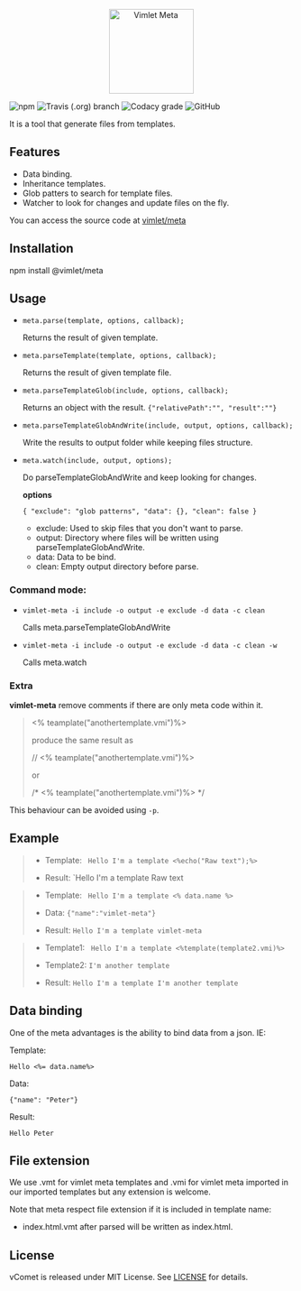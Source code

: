 <p align='center'>
<img src='https://vimlet.com/resources/img/Meta-txt.png' title='Vimlet Meta' alt='Vimlet Meta' height="150">
</p>


![npm](https://img.shields.io/npm/v/@vimlet/meta.svg)
![Travis (.org) branch](https://img.shields.io/travis/vimlet/vimlet-meta/master.svg)
![Codacy grade](https://img.shields.io/codacy/grade/d7569552acb2411882cbd07db4b6e092.svg)
![GitHub](https://img.shields.io/github/license/vimlet/vimlet-meta.svg)

It is a tool that generate files from templates.

## Features

* Data binding.
* Inheritance templates.
* Glob patters to search for template files.
* Watcher to look for changes and update files on the fly.


You can access the source code at [vimlet/meta](https://github.com/vimlet/vimlet-meta)

## Installation

npm install @vimlet/meta

## Usage

* `meta.parse(template, options, callback);`

    Returns the result of given template.

* `meta.parseTemplate(template, options, callback);`

    Returns the result of given template file.

* `meta.parseTemplateGlob(include, options, callback);`

    Returns an object with the result. `{"relativePath":"",
    "result":""}`

* `meta.parseTemplateGlobAndWrite(include, output, options, callback);`

    Write the results to output folder while keeping files structure.

* `meta.watch(include, output, options);`

    Do parseTemplateGlobAndWrite and keep looking for changes.

    **options**

    `{
        "exclude": "glob patterns",
        "data": {},
        "clean": false
    }`
 
    * exclude: Used to skip files that you don't want to parse.
    * output: Directory where files will be written using parseTemplateGlobAndWrite.
    * data: Data to be bind.
    * clean: Empty output directory before parse.

### Command mode:

* `vimlet-meta -i include -o output -e exclude -d data -c clean`

    Calls meta.parseTemplateGlobAndWrite

* `vimlet-meta -i include -o output -e exclude -d data -c clean -w`

    Calls meta.watch

### Extra

**vimlet-meta** remove comments if there are only meta code within it.

> <% teamplate("anothertemplate.vmi")%>
> 
> produce the same result as
> 
> // <% teamplate("anothertemplate.vmi")%>
>
> or
>
> /* <% teamplate("anothertemplate.vmi")%> */

This behaviour can be avoided using `-p`.


## Example

>* Template:
>` Hello I'm a template <%echo("Raw text");%>`
>
>* Result:
> `Hello I'm a template Raw text

>* Template:
>` Hello I'm a template <% data.name %>`
>
>* Data:
> `{"name":"vimlet-meta"}`
>* Result:
> `Hello I'm a template vimlet-meta`

>* Template1:
>` Hello I'm a template <%template(template2.vmi)%>`
>
>* Template2:
> `I'm another template`
>
>* Result:
> `Hello I'm a template I'm another template`


## Data binding

One of the meta advantages is the ability to bind data from a json. IE:

Template:

`Hello <%= data.name%>`

Data:

`{"name": "Peter"}`

Result:

```
Hello Peter
```

## File extension

We use .vmt for vimlet meta templates and .vmi for vimlet meta imported in our imported templates but any extension is welcome.

Note that meta respect file extension if it is included in template name:
* index.html.vmt after parsed will be written as index.html.




## License
vComet is released under MIT License. See [LICENSE](https://github.com/vimlet/vimlet-meta/blob/master/LICENSE) for details.
